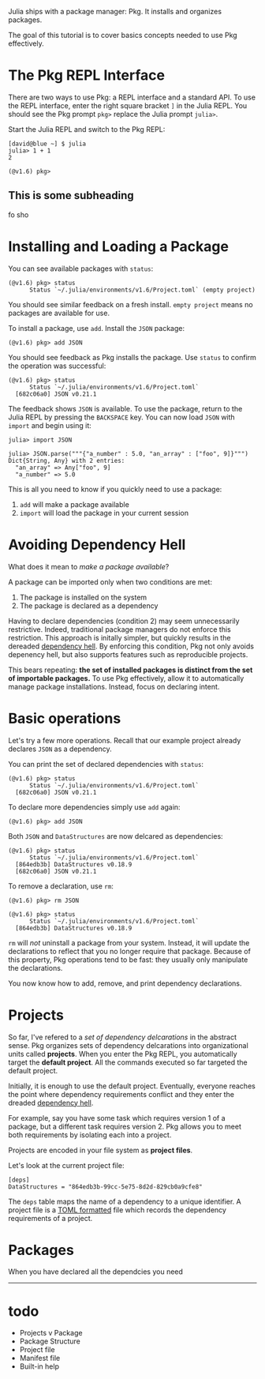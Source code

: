 
Julia ships with a package manager: Pkg.
It installs and organizes packages.

The goal of this tutorial is to cover basics concepts needed to use Pkg effectively.

# The Pkg REPL Interface

There are two ways to use Pkg: a REPL interface and a standard API.
To use the REPL interface, enter the right square bracket `]` in the Julia REPL.
You should see the Pkg prompt `pkg>` replace the Julia prompt `julia>`.

Start the Julia REPL and switch to the Pkg REPL:

```
[david@blue ~] $ julia
julia> 1 + 1
2

(@v1.6) pkg>
```

## This is some subheading

fo sho

# Installing and Loading a Package

You can see available packages with `status`:

```
(@v1.6) pkg> status
      Status `~/.julia/environments/v1.6/Project.toml` (empty project)
```

You should see similar feedback on a fresh install.
`empty project` means no packages are available for use.
  
To install a package, use `add`.
Install the `JSON` package:

```
(@v1.6) pkg> add JSON
```

You should see feedback as Pkg installs the package.
Use `status` to confirm the operation was successful:

```
(@v1.6) pkg> status
      Status `~/.julia/environments/v1.6/Project.toml`
  [682c06a0] JSON v0.21.1
```

The feedback shows `JSON` is available.
To use the package, return to the Julia REPL by pressing the `BACKSPACE` key.
You can now load `JSON` with `import` and begin using it:
  
```
julia> import JSON

julia> JSON.parse("""{"a_number" : 5.0, "an_array" : ["foo", 9]}""")
Dict{String, Any} with 2 entries:
  "an_array" => Any["foo", 9]
  "a_number" => 5.0
```

This is all you need to know if you quickly need to use a package:
1. `add` will make a package available
2. `import` will load the package in your current session
  
# Avoiding Dependency Hell

What does it mean to _make a package available_?

A package can be imported only when two conditions are met:
1. The package is installed on the system
2. The package is declared as a dependency

Having to declare dependencies (condition 2) may seem unnecessarily restrictive.
Indeed, traditional package managers do not enforce this restriction.
This approach is initally simpler, but quickly results in the dereaded [dependency hell](https://en.wikipedia.org/wiki/Dependency_hell).
By enforcing this condition, Pkg not only avoids depenency hell, but also supports features such as reproducible projects.

This bears repeating: **the set of installed packages is distinct from the set of importable packages.**
To use Pkg effectively, allow it to automatically manage package installations. Instead, focus on declaring intent.

# Basic operations

Let's try a few more operations.
Recall that our example project already declares `JSON` as a dependency.

You can print the set of declared dependencies with `status`:
```
(@v1.6) pkg> status
      Status `~/.julia/environments/v1.6/Project.toml`
  [682c06a0] JSON v0.21.1
```

To declare more dependencies simply use `add` again:
```
(@v1.6) pkg> add JSON
```

Both `JSON` and `DataStructures` are now delcared as dependencies:
```
(@v1.6) pkg> status
      Status `~/.julia/environments/v1.6/Project.toml`
  [864edb3b] DataStructures v0.18.9
  [682c06a0] JSON v0.21.1
```

To remove a declaration, use `rm`:
```
(@v1.6) pkg> rm JSON
```

```
(@v1.6) pkg> status
      Status `~/.julia/environments/v1.6/Project.toml`
  [864edb3b] DataStructures v0.18.9
```

`rm` will *not* uninstall a package from your system.
Instead, it will update the declarations to reflect that you no longer require that package.
Because of this property, Pkg operations tend to be fast: they usually only manipulate the declarations.

You now know how to add, remove, and print dependency declarations.

# Projects

So far, I've refered to a *set of dependency delcarations* in the abstract sense.
Pkg organizes sets of dependency delcarations into organizational units called **projects**.
When you enter the Pkg REPL, you automatically target the **default project**.
All the commands executed so far targeted the default project.

Initially, it is enough to use the default project.
Eventually, everyone reaches the point where dependency requirements conflict and
  they enter the dreaded [dependency hell](https://en.wikipedia.org/wiki/Dependency_hell).

For example, say you have some task which requires version 1 of a package, but
  a different task requires version 2.
Pkg allows you to meet both requirements by isolating each into a project.

Projects are encoded in your file system as **project files**.

Let's look at the current project file:
```
[deps]
DataStructures = "864edb3b-99cc-5e75-8d2d-829cb0a9cfe8"
```

The `deps` table maps the name of a dependency to a unique identifier.
A project file is a [TOML formatted](https://github.com/toml-lang/toml/blob/master/README.md) file
  which records the dependency requirements of a project.


# Packages

When you have declared all the dependcies you need

---

# todo

* Projects v Package
* Package Structure
* Project file
* Manifest file
* Built-in help
